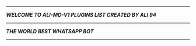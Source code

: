 -----------

***WELCOME TO ALI-MD-V1 PLUGINS LIST CREATED BY ALI 94***

-----------

***THE WORLD BEST WHATSAPP BOT***

----------
